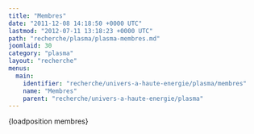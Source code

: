 ```yaml
---
title: "Membres"
date: "2011-12-08 14:18:50 +0000 UTC"
lastmod: "2012-07-11 13:18:23 +0000 UTC"
path: "recherche/plasma/plasma-membres.md"
joomlaid: 30
category: "plasma"
layout: "recherche"
menus:
  main:
    identifier: "recherche/univers-a-haute-energie/plasma/membres"
    name: "Membres"
    parent: "recherche/univers-a-haute-energie/plasma"
---
```

{loadposition membres}
